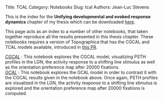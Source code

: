 Title: TCAL
Category: Notebooks
Slug: tcal
Authors: Jean-Luc Stevens

This is the index for the **Unifying developmental and evoked response
dynamics** chapter of my thesis which can be downloaded
[here](https://github.com/jlstevens/thesis/raw/master/thesis.pdf). 

This page acts as an index to a number of other notebooks, that taken
together reproduce all the results presented in this thesis
chapter. These notebooks requires a version of Topographica that has the
CGCAL and TCAL models available, introduced in [this
PR](https://github.com/ioam/topographica/pull/665).

[<i>CGCAL</i>](cgcal.html) : This notebook explores the CGCAL model,
visualizing PSTH profiles in the LGN, the activity response to a
shifting line stimulus as well as the orientation preference map after
20000 fixations.
<br>
[<i>GCAL</i>](gcal_vs_cgcal.html) : This notebook explores the GCAL
model in order to contrast it with the CGCAL results given in the
notebook above. Once again, PSTH profiles are visualized in the LGN, the
activity response to a shifting line stimulus is explored and the
orientation preference map after 20000 fixations is computed.
